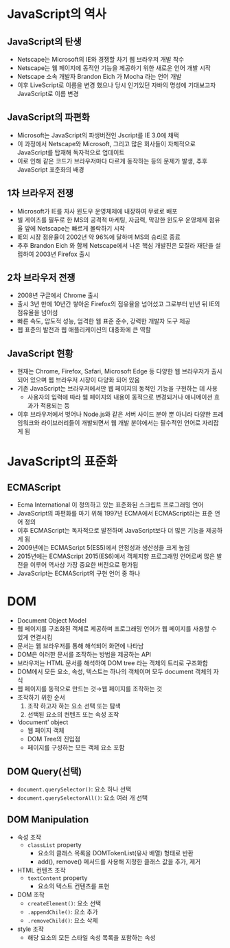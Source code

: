 # JavaScript의 역사

## JavaScript의 탄생

- Netscape는 Microsoft의 IE와 경쟁할 차기 웹 브라우저 개발 착수
- Netscape는 웹 페이지에 동적인 기능을 제공하기 위한 새로운 언어 개발 시작
- Netscape 소속 개발자 Brandon Eich 가 Mocha 라는 언어 개발
- 이후 LiveScript로 이름을 변경 했으나 당시 인기있던 자바의 명성에 기대보고자 JavaScript로 이름 변경

## JavaScript의 파편화

- Microsoft는 JavaScript의 파생버전인 Jscript를 IE 3.0에 채택
- 이 과정에서 Netscape와 Microsoft, 그리고 많은 회사들이 자체적으로 JavaScript를 탑재해 독자적으로 업데이트
- 이로 인해 같은 코드가 브라우저마다 다르게 동작하는 등의 문제가 발생, 추후 JavaScript 표준화의 배경

## 1차 브라우저 전쟁

- Microsoft가 IE를 자사 윈도우 운영체제에 내장하여 무료로 배포
- 빌 게이츠를 필두로 한 MS의 공격적 마케팅, 자금력, 막강한 윈도우 운영체제 점유율 앞에 Netscape는 빠르게 몰락하기 시작
- IE의 시장 점유율이 2002년 약 96%에 달하며 MS의 승리로 종료
- 추후 Brandon Eich 와 함께 Netscape에서 나온 핵심 개발진은 모질라 재단을 설립하여 2003년 Firefox 출시

## 2차 브라우저 전쟁

- 2008년 구글에서 Chrome 출시
- 출시 3년 만에 10년간 쌓아온 Firefox의 점유율을 넘어섰고 그로부터 반년 뒤 IE의 점유율을 넘어섬
- 빠른 속도, 압도적 성능, 엄격한 웹 표준 준수, 강력한 개발자 도구 제공
- 웹 표준의 발전과 웹 애플리케이션의 대중화에 큰 역할

## JavaScript 현황

- 현재는 Chrome, Firefox, Safari, Microsoft Edge 등 다양한 웹 브라우저가 출시되어 있으며 웹 브라우저 시장이 다양화 되어 있음
- 기존 JavaScript는 브라우저에서만 웹 페이지의 동적인 기능을 구현하는 데 사용
    - 사용자의 입력에 따라 웹 페이지의 내용이 동적으로 변경되거나 애니메이션 효과가 적용되는 등
- 이후 브라우저에서 벗어나 Node.js와 같은 서버 사이드 분야 뿐 아니라 다양한 프레임워크와 라이브러리들이 개발되면서 웹 개발 분야에서는 필수적인 언어로 자리잡게 됨

# JavaScript의 표준화

## ECMAScript

- Ecma International 이 정의하고 있는 표준화된 스크립트 프로그래밍 언어
- JavaScript의 파편화를 마기 위해 1997년 ECMA에서 ECMAScript라는 표준 언어 정의
- 이후 ECMAScript는 독자적으로 발전하며 JavaScript보다 더 많은 기능을 제공하게 됨
- 2009년에는 ECMAScript 5(ES5)에서 안정성과 생산성을 크게 높임
- 2015년에는 ECMAScript 2015(ES6)에서 객체지향 프로그래밍 언어로써 많은 발전을 이루어 역사상 가장 중요한 버전으로 평가됨
- JavaScript는 ECMAScript의 구현 언어 중 하나

# DOM

- Document Object Model
- 웹 페이지를 구조화된 객체로 제공하며 프로그래밍 언어가 웹 페이지를 사용할 수 있게 연결시킴
- 문서는 웹 브라우저를 통해 해석되어 화면에 나타남
- DOM은 이러한 문서를 조작하는 방법을 제공하는 API
- 브라우저는 HTML 문서를 해석하여 DOM tree 라는 객체의 트리로 구조화함
- DOM에서 모든 요소, 속성, 텍스트는 하나의 객체이며 모두 document 객체의 자식
- 웹 페이지를 동적으로 만드는 것→웹 페이지를 조작하는 것
- 조작하기 위한 순서
    1. 조작 하고자 하는 요소 선택 또는 탐색
    2. 선택된 요소의 컨텐츠 또는 속성 조작
- ‘document’ object
    - 웹 페이지 객체
    - DOM Tree의 진입점
    - 페이지를 구성하는 모든 객체 요소 포함

## DOM Query(선택)

- `document.querySelector()`: 요소 하나 선택
- `document.querySelectorAll()`: 요소 여러 개 선택

## DOM Manipulation

- 속성 조작
    - `classList` property
        - 요소의 클래스 목록을 DOMTokenList(유사 배열) 형태로 반환
        - add(), remove() 메서드를 사용해 지정한 클래스 값을 추가, 제거
- HTML 컨텐츠 조작
    - `textContent` property
        - 요소의 텍스트 컨텐츠를 표현
- DOM 조작
    - `createElement()`: 요소 선택
    - `.appendChile()`: 요소 추가
    - `.removeChild()`: 요소 삭제
- style 조작
    - 해당 요소의 모든 스타일 속성 목록을 포함하는 속성